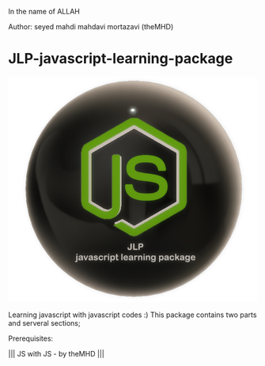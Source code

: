 ﻿In the name of ALLAH

Author:  seyed mahdi mahdavi mortazavi (theMHD)
# JLP-javascript-learning-package

![by theMHD](JLPLogo.png)

Learning javascript with javascript codes :)
This package contains two parts and serveral sections;

Prerequisites:

||| JS with JS - by theMHD |||